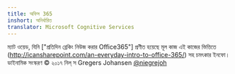 ```yaml
---
title: অফিস 365
inshort: অনির্ধারিত
translator: Microsoft Cognitive Services
---
```



ম্যাট ওয়েড, যিনি ["প্রতিদিন ব্রেকিং নিউজ করার Office365"] প্রণীত হয়েছে মূল কাজ এই কাজের ভিত্তিতে (http://icansharepoint.com/an-everyday-intro-to-office-365/) সহ চমৎকার ইনফো। ডাইনামিক সংস্করণ © ২০১৭ নিল্ স Gregers Johansen [@niegrejoh](https://twitter.com/niegrejoh)

